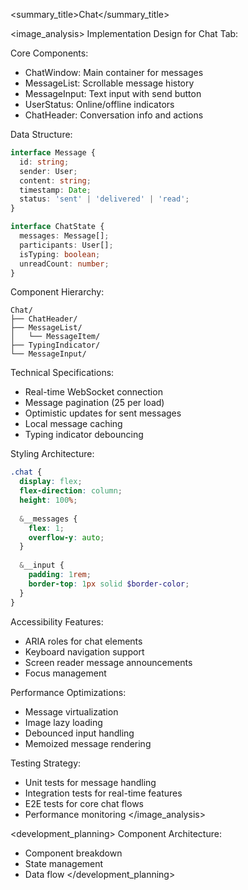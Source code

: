 
<summary_title>Chat</summary_title>

<image_analysis>
Implementation Design for Chat Tab:

Core Components:
- ChatWindow: Main container for messages
- MessageList: Scrollable message history
- MessageInput: Text input with send button
- UserStatus: Online/offline indicators
- ChatHeader: Conversation info and actions

Data Structure:
```typescript
interface Message {
  id: string;
  sender: User;
  content: string;
  timestamp: Date;
  status: 'sent' | 'delivered' | 'read';
}

interface ChatState {
  messages: Message[];
  participants: User[];
  isTyping: boolean;
  unreadCount: number;
}
```

Component Hierarchy:
```
Chat/
├── ChatHeader/
├── MessageList/
│   └── MessageItem/
├── TypingIndicator/
└── MessageInput/
```

Technical Specifications:
- Real-time WebSocket connection
- Message pagination (25 per load)
- Optimistic updates for sent messages
- Local message caching
- Typing indicator debouncing

Styling Architecture:
```scss
.chat {
  display: flex;
  flex-direction: column;
  height: 100%;
  
  &__messages {
    flex: 1;
    overflow-y: auto;
  }
  
  &__input {
    padding: 1rem;
    border-top: 1px solid $border-color;
  }
}
```

Accessibility Features:
- ARIA roles for chat elements
- Keyboard navigation support
- Screen reader message announcements
- Focus management

Performance Optimizations:
- Message virtualization
- Image lazy loading
- Debounced input handling
- Memoized message rendering

Testing Strategy:
- Unit tests for message handling
- Integration tests for real-time features
- E2E tests for core chat flows
- Performance monitoring
</image_analysis>

<development_planning>
Component Architecture:
- Component breakdown
- State management
- Data flow
</development_planning>